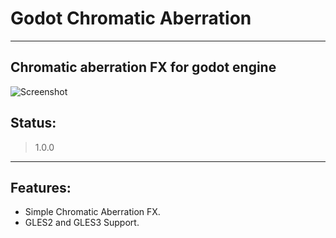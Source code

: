 # Godot Chromatic Aberration
------------------------------------

Chromatic aberration FX for godot engine
------------------------------------
![Screenshot](https://raw.githubusercontent.com/7leodev/Godot-ChromaticAberrationFX/main/Screenshots/Screenshot0.jpg)


## Status:
> 1.0.0
------------------------------------

## Features:
- Simple Chromatic Aberration FX.
- GLES2 and GLES3 Support.



